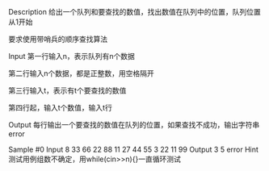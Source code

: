 Description
给出一个队列和要查找的数值，找出数值在队列中的位置，队列位置从1开始

要求使用带哨兵的顺序查找算法

Input
第一行输入n，表示队列有n个数据

第二行输入n个数据，都是正整数，用空格隔开

第三行输入t，表示有t个要查找的数值

第四行起，输入t个数值，输入t行

Output
每行输出一个要查找的数值在队列的位置，如果查找不成功，输出字符串error

Sample
#0
Input
8
33 66 22 88 11 27 44 55
3
22
11
99
Output
3
5
error
Hint
测试用例组数不确定，用while(cin>>n){}一直循环测试
